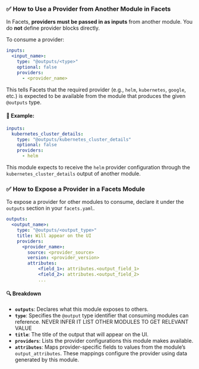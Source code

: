 ### ✅ How to Use a Provider from Another Module in Facets

In Facets, **providers must be passed in as inputs** from another module. You do **not** define provider blocks
directly.

To consume a provider:

```yaml
inputs:
  <input_name>:
    type: "@outputs/<type>"
    optional: false
    providers:
      - <provider_name>
```

This tells Facets that the required provider (e.g., `helm`, `kubernetes`, `google`, etc.) is expected to be available
from the module that produces the given `@outputs` type.

#### 🔁 Example:

```yaml
inputs:
  kubernetes_cluster_details:
    type: "@outputs/kubernetes_cluster_details"
    optional: false
    providers:
      - helm
```

This module expects to receive the `helm` provider configuration through the `kubernetes_cluster_details` output of
another module.

### ✅ How to Expose a Provider in a Facets Module

To expose a provider for other modules to consume, declare it under the `outputs` section in your `facets.yaml`.

```yaml
outputs:
  <output_name>:
    type: "@outputs/<output_type>"
    title: Will appear on the UI
    providers:
      <provider_name>:
        source: <provider_source>
        version: <provider_version>
        attributes:
            <field_1>: attributes.<output_field_1>
            <field_2>: attributes.<output_field_2>
            ...
```

#### 🔍 Breakdown

- **`outputs`**: Declares what this module exposes to others.
- **`type`**: Specifies the `@output` type identifier that consuming modules can reference. NEVER INFER IT LIST OTHER MODULES TO GET RELEVANT VALUE
- **`title`**: The title of the output that will appear on the UI.
- **`providers`**: Lists the provider configurations this module makes available.
- **`attributes`**: Maps provider-specific fields to values from the module’s `output_attributes`. These mappings
  configure the provider using data generated by this module.
